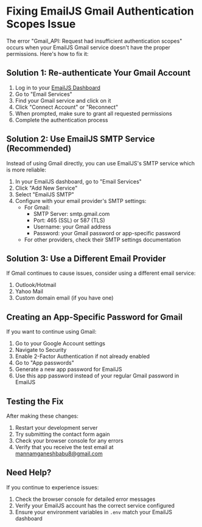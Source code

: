# Fixing EmailJS Gmail Authentication Scopes Issue

The error "Gmail_API: Request had insufficient authentication scopes" occurs when your EmailJS Gmail service doesn't have the proper permissions. Here's how to fix it:

## Solution 1: Re-authenticate Your Gmail Account

1. Log in to your [EmailJS Dashboard](https://dashboard.emailjs.com/)
2. Go to "Email Services"
3. Find your Gmail service and click on it
4. Click "Connect Account" or "Reconnect"
5. When prompted, make sure to grant all requested permissions
6. Complete the authentication process

## Solution 2: Use EmailJS SMTP Service (Recommended)

Instead of using Gmail directly, you can use EmailJS's SMTP service which is more reliable:

1. In your EmailJS dashboard, go to "Email Services"
2. Click "Add New Service"
3. Select "EmailJS SMTP"
4. Configure with your email provider's SMTP settings:
   - For Gmail:
     - SMTP Server: smtp.gmail.com
     - Port: 465 (SSL) or 587 (TLS)
     - Username: your Gmail address
     - Password: your Gmail password or app-specific password
   - For other providers, check their SMTP settings documentation

## Solution 3: Use a Different Email Provider

If Gmail continues to cause issues, consider using a different email service:
1. Outlook/Hotmail
2. Yahoo Mail
3. Custom domain email (if you have one)

## Creating an App-Specific Password for Gmail

If you want to continue using Gmail:

1. Go to your Google Account settings
2. Navigate to Security
3. Enable 2-Factor Authentication if not already enabled
4. Go to "App passwords"
5. Generate a new app password for EmailJS
6. Use this app password instead of your regular Gmail password in EmailJS

## Testing the Fix

After making these changes:
1. Restart your development server
2. Try submitting the contact form again
3. Check your browser console for any errors
4. Verify that you receive the test email at mannamganeshbabu8@gmail.com

## Need Help?

If you continue to experience issues:
1. Check the browser console for detailed error messages
2. Verify your EmailJS account has the correct service configured
3. Ensure your environment variables in `.env` match your EmailJS dashboard
